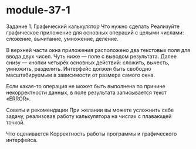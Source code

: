 # module-37-1

Задание 1. Графический калькулятор
Что нужно сделать
Реализуйте графическое приложение для основных операций с целыми числами: сложение, вычитание, умножение, деление.

В верхней части окна приложения расположено два текстовых поля для ввода двух чисел. Чуть ниже — поле с выводом результата. 
Далее снизу — кнопки четырёх основных действий: сложить, вычесть, умножить, разделить. Интерфейс должен быть свободно масштабируемым в зависимости от размера самого окна.

Если какая-то операция не может быть выполнена по причине некорректности данных, в поле результата записывается текст «ERROR».

Советы и рекомендации
При желании вы можете усложнить себе задачу, реализовав работу калькулятора на числах с плавающей точкой.

Что оценивается
Корректность работы программы и графического интерфейса.
